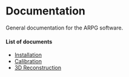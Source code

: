 Documentation
=============

General documentation for the ARPG software.


#### List of documents

* [Installation](Installation)
* [Calibration](Calibration)
* [3D Reconstruction](https://github.com/arpg/D-MoCap/wiki/Example-Applications)
